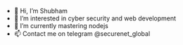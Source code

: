 - 👋 Hi, I’m Shubham
- 👀 I’m interested in cyber security and web development
- 🌱 I’m currently mastering nodejs
- 📫 Contact me on telegram @securenet_global
